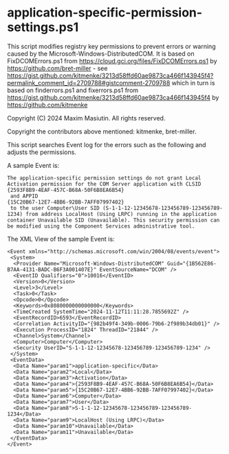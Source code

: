 # application-specific-permission-settings.ps1 

This script modifies registry key permissions to prevent errors or warning caused by the Microsoft-Windows-DistributedCOM.
It is based on FixDCOMErrors.ps1 from https://cloud.gci.org/files/FixDCOMErrors.ps1 by https://github.com/bret-miller - see https://gist.github.com/kitmenke/3213d58ffd60ae9873ca466f143945f4?permalink_comment_id=2709788#gistcomment-2709788
which in turn is based on finderrors.ps1 and fixerrors.ps1 from https://gist.github.com/kitmenke/3213d58ffd60ae9873ca466f143945f4 by https://github.com/kitmenke

Copyright (C) 2024 Maxim Masiutin. All rights reserved.

Copyright the contributors above mentioned: kitmenke, bret-miller.

This script searches Event log for the errors such as the following and adjusts the permissions.

A sample Event is:
```
The application-specific permission settings do not grant Local Activation permission for the COM Server application with CLSID 
{2593F8B9-4EAF-457C-B68A-50F6B8EA6B54}
 and APPID 
{15C20B67-12E7-4BB6-92BB-7AFF07997402}
 to the user Computer\User SID (S-1-1-12-12345678-123456789-123456789-1234) from address LocalHost (Using LRPC) running in the application container Unavailable SID (Unavailable). This security permission can be modified using the Component Services administrative tool.
```

The XML View of the sample Event is:
```
<Event xmlns="http://schemas.microsoft.com/win/2004/08/events/event">
 <System>
  <Provider Name="Microsoft-Windows-DistributedCOM" Guid="{1B562E86-B7AA-4131-BADC-B6F3A001407E}" EventSourceName="DCOM" /> 
  <EventID Qualifiers="0">10016</EventID> 
  <Version>0</Version> 
  <Level>3</Level> 
  <Task>0</Task> 
  <Opcode>0</Opcode> 
  <Keywords>0x8080000000000000</Keywords> 
  <TimeCreated SystemTime="2024-11-12T11:11:28.7855692Z" /> 
  <EventRecordID>6593</EventRecordID> 
  <Correlation ActivityID="{982b49f4-349b-0006-79b6-2f989b34db01}" /> 
  <Execution ProcessID="1824" ThreadID="21844" /> 
  <Channel>System</Channel> 
  <Computer>Computer</Computer> 
  <Security UserID="S-1-1-12-12345678-123456789-123456789-1234" /> 
 </System>
 <EventData>
  <Data Name="param1">application-specific</Data> 
  <Data Name="param2">Local</Data> 
  <Data Name="param3">Activation</Data> 
  <Data Name="param4">{2593F8B9-4EAF-457C-B68A-50F6B8EA6B54}</Data> 
  <Data Name="param5">{15C20B67-12E7-4BB6-92BB-7AFF07997402}</Data> 
  <Data Name="param6">Computer</Data> 
  <Data Name="param7">User</Data> 
  <Data Name="param8">S-1-1-12-12345678-123456789-123456789-1234</Data> 
  <Data Name="param9">LocalHost (Using LRPC)</Data> 
  <Data Name="param10">Unavailable</Data> 
  <Data Name="param11">Unavailable</Data> 
 </EventData>
</Event>
```
